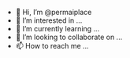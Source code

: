 - 👋 Hi, I’m @permaiplace
- 👀 I’m interested in ...
- 🌱 I’m currently learning ...
- 💞️ I’m looking to collaborate on ...
- 📫 How to reach me ...

<!---
permaiplace/permaiplace is a ✨ special ✨ repository because its `README.md` (this file) appears on your GitHub profile.
You can click the Preview link to take a look at your changes.
--->
